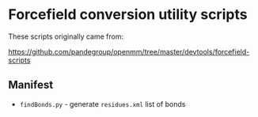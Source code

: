 # Forcefield conversion utility scripts

These scripts originally came from:

https://github.com/pandegroup/openmm/tree/master/devtools/forcefield-scripts

## Manifest
* `findBonds.py` - generate `residues.xml` list of bonds

